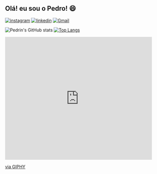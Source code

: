 ## Olá! eu sou o Pedro! 😄

[![instagram](https://img.shields.io/badge/Instagram-E4405F?style=for-the-badge&logo=instagram&logoColor=white)](https://www.instagram.com/pedrooo.png/) [![linkedin](https://img.shields.io/badge/LinkedIn-0077B5?style=for-the-badge&logo=linkedin&logoColor=)](https://www.linkedin.com/in/pedro-h-mendes-919b51181/) [![Gmail](https://img.shields.io/badge/Gmail-D14836?style=for-the-badge&logo=gmail&logoColor=white)](mailto:pedrohm441@gmail.com)

![Pedrin's GitHub stats](https://github-readme-stats.vercel.app/api?username=PedrinHM&show_icons=true&theme=vision-friendly-dark) 
[![Top Langs](https://github-readme-stats.vercel.app/api/top-langs/?username=PedrinHM&langs_count=8&theme=vision-friendly-dark)](https://github.com/PedrinHM/github-readme-stats)
<iframe src="https://giphy.com/embed/MNmyTin5qt5LSXirxd" width="480" height="400" frameBorder="0" class="giphy-embed" allowFullScreen></iframe><p><a href="https://giphy.com/gifs/theoffice-MNmyTin5qt5LSXirxd">via GIPHY</a></p>
